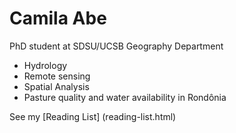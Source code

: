 # Camila Abe

PhD student at SDSU/UCSB
Geography Department

- Hydrology
- Remote sensing
- Spatial Analysis
- Pasture quality and water availability in Rondônia

See my [Reading List] (reading-list.html)
